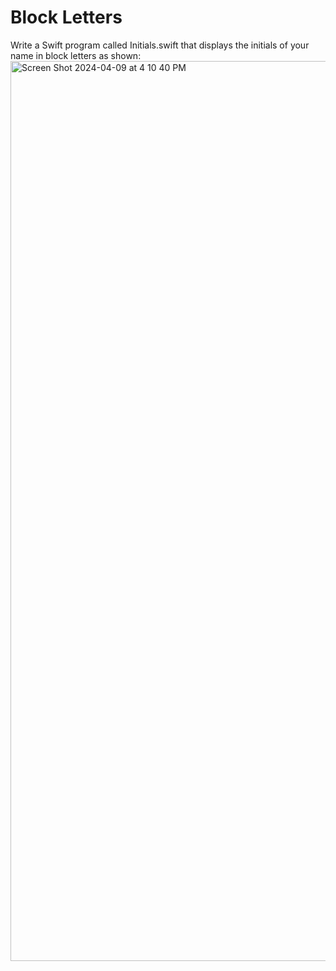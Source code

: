 # Block Letters
Write a Swift program called Initials.swift that displays the initials of your name in block letters as shown:
<img width="1440" alt="Screen Shot 2024-04-09 at 4 10 40 PM" src="https://github.com/chezcye/code_academy/assets/15165467/317cb00a-3981-45fe-9b77-a84ac5e338bd">
